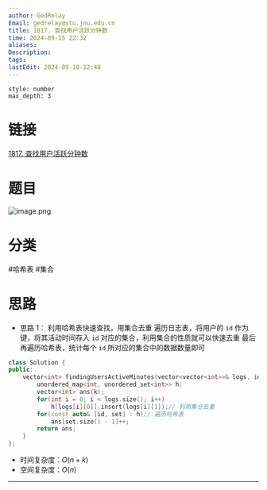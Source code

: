```yaml
---
author: GedRelay
Email: gedrelay@stu.jnu.edu.cn
title: 1817. 查找用户活跃分钟数
time: 2024-09-15 22:32
aliases: 
Description: 
tags: 
lastEdit: 2024-09-18-12:48
---
```


```toc
style: number
max_depth: 3
```

# 链接
[1817. 查找用户活跃分钟数](https://leetcode.cn/problems/finding-the-users-active-minutes/) 

# 题目
![image.png](https://ged-pic-bed.oss-cn-guangzhou.aliyuncs.com/img/202409152232483.png)


# 分类
#哈希表 #集合 

# 思路
- 思路 1：
利用哈希表快速查找，用集合去重
遍历日志表，将用户的 `id` 作为键，将其活动时间存入 `id` 对应的集合，利用集合的性质就可以快速去重
最后再遍历哈希表，统计每个 `id` 所对应的集合中的数据数量即可


```cpp
class Solution {
public:
    vector<int> findingUsersActiveMinutes(vector<vector<int>>& logs, int k) {
        unordered_map<int, unordered_set<int>> h;
        vector<int> ans(k);
        for(int i = 0; i < logs.size(); i++)
            h[logs[i][0]].insert(logs[i][1]);// 利用集合去重
        for(const auto& [id, set] : h)// 遍历哈希表
            ans[set.size() - 1]++;
        return ans;
    }
};
```


- 时间复杂度：${O\left( n+k \right)  }$ 
- 空间复杂度：${O\left( n \right)  }$ 


---

